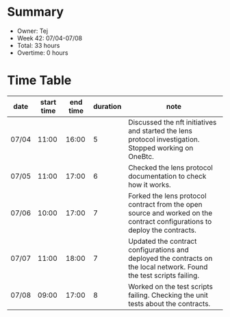 # Summary
* Owner: Tej
* Week 42: 07/04-07/08
* Total: 33 hours
* Overtime: 0 hours

# Time Table
| date  | start time  | end time | duration  |  note |
|---|---|---|---|---|
| 07/04  | 11:00  | 16:00  | 5 | Discussed the nft initiatives and started the lens protocol investigation. Stopped working on OneBtc. |
| 07/05  | 11:00  | 17:00  | 6 | Checked the lens protocol documentation to check how it works. |
| 07/06  | 10:00  | 17:00  | 7 | Forked the lens protocol contract from the open source and worked on the contract configurations to deploy the contracts. |
| 07/07  | 11:00  | 18:00  | 7 | Updated the contract configurations and deployed the contracts on the local network. Found the test scripts failing. |
| 07/08  | 09:00  | 17:00  | 8 | Worked on the test scripts failing. Checking the unit tests about the contracts. |
